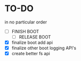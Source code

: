 # TO-DO
in no particular order

- [ ] FINISH BOOT
    - [ ] RELEASE BOOT
- [x] finalize boot add api
- [x] finalize other boot logging API's
- [x] create better fs api
